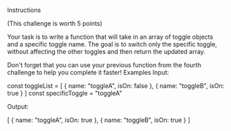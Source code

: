 
Instructions

(This challenge is worth 5 points)

Your task is to write a function that will take in an array of toggle objects and a specific toggle name. The goal is to switch only the specific toggle, without affecting the other toggles and then return the updated array.

Don't forget that you can use your previous function from the fourth challenge to help you complete it faster!
Examples
Input:


const toggleList = [
  {
    name: "toggleA",
    isOn: false
    }, 
  {
    name: "toggleB",
    isOn: true
  }
]
const specificToggle = "toggleA"
    

Output:


[
  {
    name: "toggleA",
    isOn: true
  }, 
  {
    name: "toggleB",
    isOn: true
  }
]
		

